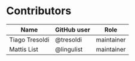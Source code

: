 # Contributors

Name | GitHub user | Role
--- | --- | ---
Tiago Tresoldi | @tresoldi | maintainer
Mattis List | @lingulist | maintainer
